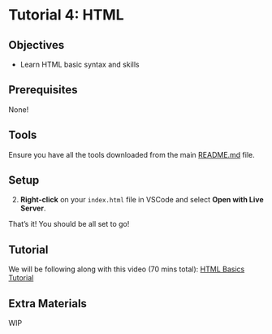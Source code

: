 # Tutorial 4: HTML

## Objectives
- Learn HTML basic syntax and skills

## Prerequisites
None!

## Tools
Ensure you have all the tools downloaded from the main [README.md](../README.md) file.

## Setup

2. **Right-click** on your `index.html` file in VSCode and select **Open with Live Server**.  

That’s it! You should be all set to go!

## Tutorial

We will be following along with this video (70 mins total):
[HTML Basics Tutorial](https://www.youtube.com/watch?v=qz0aGYrrlhU&t=297s&ab_channel=ProgrammingwithMosh)

## Extra Materials

WIP

